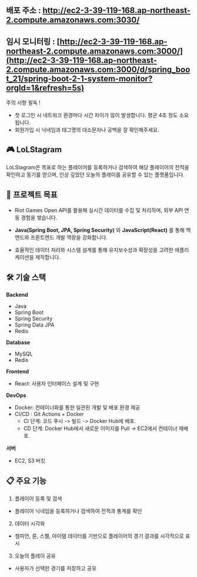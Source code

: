 ## 배포 주소 : http://ec2-3-39-119-168.ap-northeast-2.compute.amazonaws.com:3030/ <br>
## 임시 모니터링 : [http://ec2-3-39-119-168.ap-northeast-2.compute.amazonaws.com:3000/](http://ec2-3-39-119-168.ap-northeast-2.compute.amazonaws.com:3000/d/spring_boot_21/spring-boot-2-1-system-monitor?orgId=1&refresh=5s)
주의 사항 필독 ! 
- 첫 로그인 시 네트워크 환경마다 시간 차이가 많이 발생합니다. 평균 4초 정도 소요됩니다.
- 회원가입 시 닉네임과 태그명의 대소문자나 공백을 잘 확인해주세요.



## 🎮 LoLStagram 
LoLStagram은 목표로 하는 플레이어를 등록하거나 검색하여 해당 플레이어의 전적을 확인하고 동기를 얻으며, 인상 깊었던 오늘의 플레이를 공유할 수 있는 플랫폼입니다.

## 📌 프로젝트 목표
- Riot Games Open API를 활용해 실시간 데이터를 수집 및 처리하며, 외부 API 연동 경험을 쌓습니다.

- **Java(Spring Boot, JPA, Spring Security)** 와 **JavaScript(React)** 를 통해 백엔드와 프론트엔드 개발 역량을 강화합니다.

- 효율적인 데이터 처리와 시스템 설계를 통해 유지보수성과 확장성을 고려한 애플리케이션을 제작합니다.

## 🛠️ 기술 스택
**Backend**<br>
- Java
- Spring Boot
- Spring Security
- Spring Data JPA
- Redis

**Database**<br>
- MySQL
- Redis
  
**Frontend**<br>
- React: 사용자 인터페이스 설계 및 구현

**DevOps**<br>
- Docker: 컨테이너화를 통한 일관된 개발 및 배포 환경 제공
- CI/CD : Git Actions + Docker
  -  CI 단계: 코드 푸시 -> 빌드 -> Docker Hub에 배포.
  -  CD 단계: Docker Hub에서 새로운 이미지를 Pull -> EC2에서 컨테이너 재배포.

 **서버**<br>
 - EC2, S3 버킷
 
## 📋 주요 기능
1. 플레이어 등록 및 검색
- 플레이어 닉네임을 등록하거나 검색하여 전적과 통계를 확인
2. 데이터 시각화
- 챔피언, 룬, 스펠, 아이템 데이터를 기반으로 플레이어의 경기 결과를 시각적으로 표시
3. 오늘의 플레이 공유
- 사용자가 선택한 경기를 저장하고 공유

